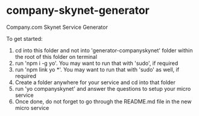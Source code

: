 # company-skynet-generator
Company.com Skynet Service Generator

To get started:
1. cd into this folder and not into 'generator-companyskynet' folder within the root of this folder on terminal
2. run 'npm i -g yo'. You may want to run that with 'sudo', if required
3. run 'npm link yo *'. You may want to run that with 'sudo' as well, if required
4. Create a folder anywhere for your service and cd into that folder
5. run 'yo companyskynet' and answer the questions to setup your micro service
6. Once done, do not forget to go through the README.md file in the new micro service
